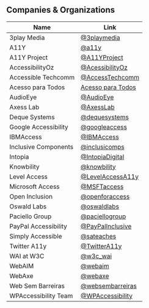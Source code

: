 ## Companies & Organizations

| Name | Link |
| --- | --- |
| 3play Media	| [@3playmedia](https://twitter.com/3playmedia)|
| A11Y | [@a11y](https://twitter.com/a11y)|
| A11Y Project | [@A11YProject](https://twitter.com/A11YProject)|
| AccessibilityOz | [@AcessibilityOz](https://twitter.com/accessibilityoz)|
| Accessible Techcomm | [@AccessTechcomm](https://twitter.com/AccessTechcomm)|
| Acesso para Todos | [Acesso para Todos](https://www.acessoparatodos.com.br/index.php)|
| AudioEye | [@AudioEye](https://www.audioeye.com/)|
| Axess Lab | [@AxessLab](https://twitter.com/AxessLab)|
| Deque Systems | [@dequesystems](http://www.deque.com/)|
| Google Accessibility | [@googleaccess](https://twitter.com/googleaccess)|
| IBMAccess | [@IBMAccess](https://twitter.com/IBMAccess)|
| Inclusive Components | [@inclusicomps](https://twitter.com/inclusicomps)|
| Intopia | [@IntopiaDigital](https://twitter.com/Intopiadigital)|
| Knowbility | [@knowbility](https://twitter.com/knowbility)|
| Level Access | [@LevelAccessA11y](https://twitter.com/LevelAccessA11y)|
| Microsoft Access | [@MSFTaccess](https://twitter.com/MSFTaccess)|
| Open Inclusion | [@openforaccess](https://twitter.com/openforaccess)|
| Oswald Labs | [@oswaldlabs](https://twitter.com/oswaldlabs)|
| Paciello Group | [@paciellogroup](https://twitter.com/paciellogroup)|
| PayPal Accessibility | [@PayPalInclusive](https://twitter.com/PayPalInclusive)|
| Simply Accessible | [@sateaches](https://twitter.com/sateaches)|
| Twitter A11y | [@TwitterA11y](https://twitter.com/TwitterA11y)|
| WAI at W3C | [@w3c_wai](https://twitter.com/w3c_wai)|
| WebAIM | [@webaim](https://twitter.com/webaim)|
| WebAxe | [@webaxe](https://twitter.com/webaxe)|
| Web Sem Barreiras | [@websembarreiras](https://twitter.com/websembarreiras)|
| WPAccessibility Team |[@WPAccessibility](https://twitter.com/WPAccessibility)|
